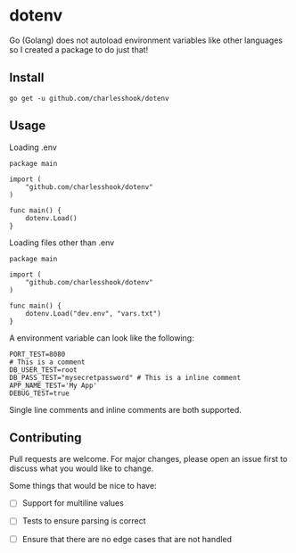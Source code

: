# dotenv

Go (Golang) does not autoload environment variables like other languages so I created a package to do just that!

## Install
```
go get -u github.com/charlesshook/dotenv
```

## Usage

Loading .env 
```
package main

import (
	"github.com/charlesshook/dotenv"
)

func main() {
	dotenv.Load()
}
```

Loading files other than .env
```
package main

import (
	"github.com/charlesshook/dotenv"
)

func main() {
	dotenv.Load("dev.env", "vars.txt")
}
```

A environment variable can look like the following:
```
PORT_TEST=8080
# This is a comment
DB_USER_TEST=root
DB_PASS_TEST="mysecretpassword" # This is a inline comment
APP_NAME_TEST='My App'
DEBUG_TEST=true
```

Single line comments and inline comments are both supported.

## Contributing
Pull requests are welcome. For major changes, please open an issue first to discuss what you would like to change.

Some things that would be nice to have:
- [ ] Support for multiline values
- [ ] Tests to ensure parsing is correct
- [ ] Ensure that there are no edge cases that are not handled

